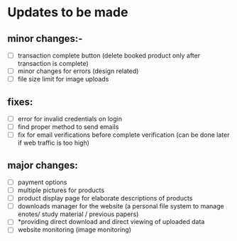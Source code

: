# Updates to be made 
## minor changes:-
- [ ] transaction complete button (delete booked product only after transaction is complete)
- [ ] minor changes for errors (design related)
- [ ] file size limit for image uploads

## fixes:
- [ ] error for invalid credentials on login
- [ ] find proper method to send emails 
- [ ] fix for email verifications before complete verification (can be done later if web traffic is too high)

## major changes:
- [ ] payment options
- [ ] multiple pictures for products 
- [ ] product display page for elaborate descriptions of products
- [ ] downloads manager for the website (a personal file system to manage enotes/ study material / previous papers)
- [ ] *providing direct download and direct viewing of uploaded data
- [ ] website monitoring (image monitoring)
